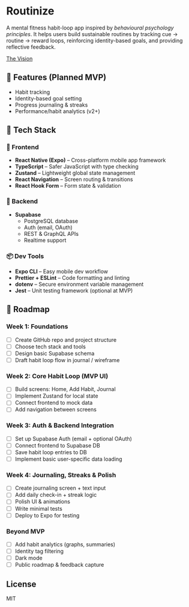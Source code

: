 # Routinize
A mental fitness habit-loop app inspired by *behavioural psychology principles*. It helps users build sustainable routines by tracking cue → routine → reward loops, reinforcing identity-based goals, and providing reflective feedback.

[The Vision](docs/vision.md)

## 🌟 Features (Planned MVP)
- Habit tracking
- Identity-based goal setting
- Progress journaling & streaks
- Performance/habit analytics (v2+)

## 🔧 Tech Stack

### 📱 Frontend
- **React Native (Expo)** – Cross-platform mobile app framework
- **TypeScript** – Safer JavaScript with type checking
- **Zustand** – Lightweight global state management
- **React Navigation** – Screen routing & transitions
- **React Hook Form** – Form state & validation

### 🧠 Backend
- **Supabase**
  - PostgreSQL database
  - Auth (email, OAuth)
  - REST & GraphQL APIs
  - Realtime support

### 📦 Dev Tools
- **Expo CLI** – Easy mobile dev workflow
- **Prettier + ESLint** – Code formatting and linting
- **dotenv** – Secure environment variable management
- **Jest** – Unit testing framework (optional at MVP)

## 📍 Roadmap

### Week 1: Foundations
- [ ] Create GitHub repo and project structure
- [ ] Choose tech stack and tools
- [ ] Design basic Supabase schema
- [ ] Draft habit loop flow in journal / wireframe

### Week 2: Core Habit Loop (MVP UI)
- [ ] Build screens: Home, Add Habit, Journal
- [ ] Implement Zustand for local state
- [ ] Connect frontend to mock data
- [ ] Add navigation between screens

### Week 3: Auth & Backend Integration
- [ ] Set up Supabase Auth (email + optional OAuth)
- [ ] Connect frontend to Supabase DB
- [ ] Save habit loop entries to DB
- [ ] Implement basic user-specific data loading

### Week 4: Journaling, Streaks & Polish
- [ ] Create journaling screen + text input
- [ ] Add daily check-in + streak logic
- [ ] Polish UI & animations
- [ ] Write minimal tests
- [ ] Deploy to Expo for testing

### Beyond MVP
- [ ] Add habit analytics (graphs, summaries)
- [ ] Identity tag filtering
- [ ] Dark mode
- [ ] Public roadmap & feedback capture

## License
MIT

